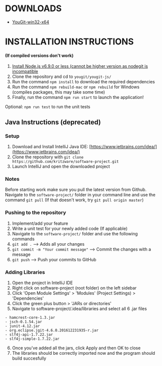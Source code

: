 # DOWNLOADS
- [YouGit-win32-x64](https://www.dropbox.com/s/vl6pjua33dyer1r/YouGit-win32-x64.rar?dl=0)

# INSTALLATION INSTRUCTIONS 
#### (If compiled versions don't work)
1. [Install Node.js v6.9.0 or less (cannot be higher version as nodegit is incompatible](https://nodejs.org/dist/v6.9.0/)
2. Clone the repository and cd to `yougit/yougit-js/`
3. Run the command `npm install` to download the required dependencies
4. Run the command `npm rebuild-mac` or `npm rebuild` for Windows (compiles packages, this may take some time)
5. Finally, run the command `npm run start` to launch the application!

Optional: `npm run test` to run the unit tests

## Java Instructions (deprecated)

### Setup
1. Download and Install IntelliJ Java IDE: [https://www.jetbrains.com/idea/](https://www.jetbrains.com/idea/)
2. Clone the repository with ```git clone https://github.com/kritzware/software-project.git```
3. Launch IntelliJ and open the downloaded project

### Notes
Before starting work make sure you pull the latest version from Github. Navigate to the ```software-project/``` folder in your command line and use the command ```git pull``` (If that doesn't work, try ```git pull origin master```)

### Pushing to the repository
1. Implement/add your feature
2. Write a unit test for your newly added code (If applicable)
3. Navigate to the ```software-project/``` folder and use the following commands
4. ```git add .``` --> Adds all your changes
5. ```git commit -m "Your commit message"``` --> Commit the changes with a message
6. ```git push``` --> Push your commits to GitHub

### Adding Libraries
1. Open the project in IntelliJ IDE
2. Right click on software-project (root folder) on the left sidebar
3. Click 'Open Module Settings' > 'Modules' (Project Settings) > 'Dependencies'
4. Click the green plus button > 'JARs or directories'
5. Navigate to software-project/.idea/libraries and select all 6 .jar files
```
- hamcrest-core-1.3.jar
- jsch-0.1.54.jar
- junit-4.12.jar
- org.eclipse.jgit-4.6.0.201612231935-r.jar
- slf4j-api-1.7.22.jar
- slf4j-simple-1.7.22.jar
```
6. Once you've added all the jars, click Apply and then OK to close
7. The libraries should be correctly imported now and the program should build succesfully

